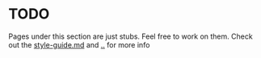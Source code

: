 # TODO

Pages under this section are just stubs. Feel free to work on them. Check out the [style-guide.md](../style-guide.md "mention") and [..](../ "mention") for more info
